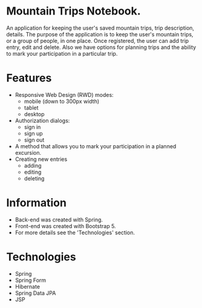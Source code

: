 # Mountain Trips Notebook.

An application for keeping the user's saved mountain trips, trip description, details.
The purpose of the application is to keep the user's mountain trips, or a group of people, in one place. 
Once registered, the user can add trip entry, edit and delete.
Also we have options for planning trips and the ability to mark your participation in a particular trip.

# Features
* Responsive Web Design (RWD) modes:
  * mobile (down to 300px width)
  * tablet
  * desktop
* Authorization dialogs:
  * sign in
  * sign up
  * sign out
* A method that allows you to mark your participation in a planned excursion.
* Creating new entries
  * adding
  * editing
  * deleting

# Information
* Back-end was created with Spring.
* Front-end was created with Bootstrap 5.
* For more details see the 'Technologies' section.
# Technologies
* Spring
* Spring Form
* Hibernate
* Spring Data JPA
* JSP
